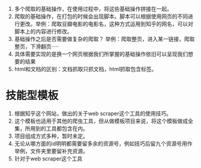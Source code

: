 1. 多个爬取的基础操作，在使用过程中，将这些基础操作拼接在一起。
2. 爬取的基础操作，在打包的时候会出现脚本。脚本可以根据使用网页的不同进行更改。举例：爬取豆瓣电影的电影名，这种方式运用到知乎的网名，可以对脚本上的内容进行修改。
3. 基础操作之后是否需要做复杂的爬取？ 举例：爬取整页，进入某一链接，爬取整页，下滑翻页·····
4. 具体需要实现的是换一个网页根据我们所掌握的基础操作依旧可以呈现我们想要的结果
5. html和文档的区别：文档抓取只抓文档，html抓取包含标签。

# 技能型模板  
1. 根据知乎这个网站，做出的关于web scraper这个工具的使用技巧。
2. 这个模板也适用于其他的爬虫工具，但从做模板项目来说，将这个模板做成全集，所用到的工具都包含在内。
3. 项目组成方式多种，暂时未定。
4. 无论从哪方面的id明明都需要留多余的资源号，例如技巧后留九个资源号用作举例，文件夹里要留补充资源。
5. 针对于web scraper这个工具
